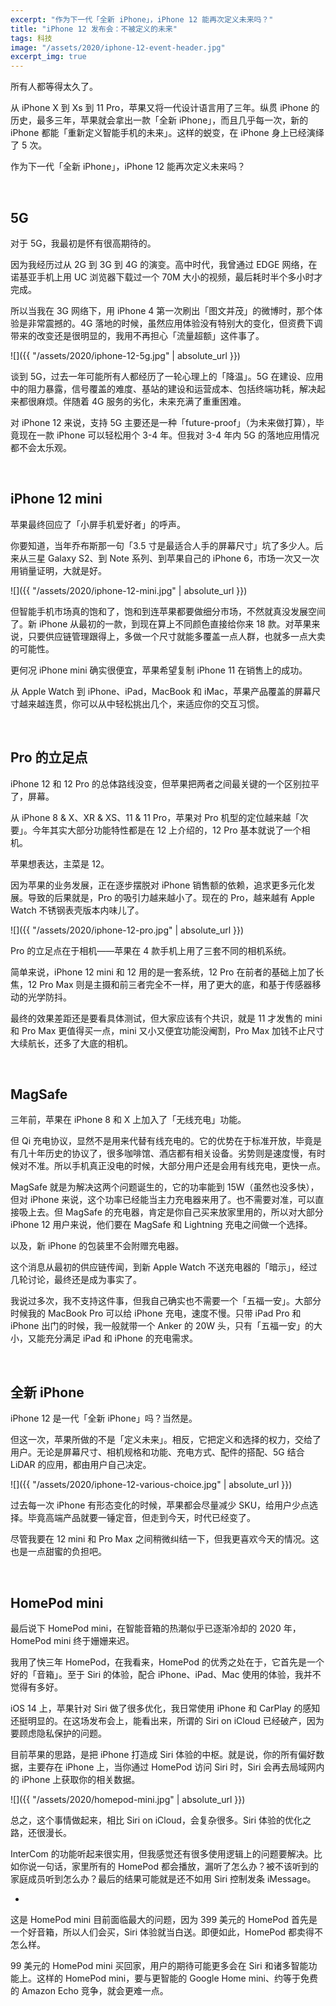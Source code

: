 ```yaml
---
excerpt: "作为下一代「全新 iPhone」，iPhone 12 能再次定义未来吗？"
title: "iPhone 12 发布会：不被定义的未来"
tags: 科技
image: "/assets/2020/iphone-12-event-header.jpg"
excerpt_img: true
---
```


所有人都等得太久了。

从 iPhone X 到 Xs 到 11 Pro，苹果又将一代设计语言用了三年。纵贯 iPhone 的历史，最多三年，苹果就会拿出一款「全新 iPhone」，而且几乎每一次，新的 iPhone 都能「重新定义智能手机的未来」。这样的蜕变，在 iPhone 身上已经演绎了 5 次。

作为下一代「全新 iPhone」，iPhone 12 能再次定义未来吗？

<br>

## 5G
对于 5G，我最初是怀有很高期待的。

因为我经历过从 2G 到 3G 到 4G 的演变。高中时代，我曾通过 EDGE 网络，在诺基亚手机上用 UC 浏览器下载过一个 70M 大小的视频，最后耗时半个多小时才完成。

所以当我在 3G 网络下，用 iPhone 4 第一次刷出「图文并茂」的微博时，那个体验是非常震撼的。4G 落地的时候，虽然应用体验没有特别大的变化，但资费下调带来的改变还是很明显的，我用不再担心「流量超额」这件事了。

![]({{ "/assets/2020/iphone-12-5g.jpg" | absolute_url }})

谈到 5G，过去一年可能所有人都经历了一轮心理上的「降温」。5G 在建设、应用中的阻力暴露，信号覆盖的难度、基站的建设和运营成本、包括终端功耗，解决起来都很麻烦。伴随着 4G 服务的劣化，未来充满了重重困难。

对 iPhone 12 来说，支持 5G 主要还是一种「future-proof」（为未来做打算），毕竟现在一款 iPhone 可以轻松用个 3-4 年。但我对 3-4 年内 5G 的落地应用情况都不会太乐观。

<br>


## iPhone 12 mini
苹果最终回应了「小屏手机爱好者」的呼声。

你要知道，当年乔布斯那一句「3.5 寸是最适合人手的屏幕尺寸」坑了多少人。后来从三星 Galaxy S2、到 Note 系列、到苹果自己的 iPhone 6，市场一次又一次用销量证明，大就是好。

![]({{ "/assets/2020/iphone-12-mini.jpg" | absolute_url }})

但智能手机市场真的饱和了，饱和到连苹果都要做细分市场，不然就真没发展空间了。新 iPhone 从最初的一款，到现在算上不同颜色直接给你来 18 款。对苹果来说，只要供应链管理跟得上，多做一个尺寸就能多覆盖一点人群，也就多一点大卖的可能性。

更何况 iPhone mini 确实很便宜，苹果希望复制 iPhone 11 在销售上的成功。

从 Apple Watch 到 iPhone、iPad，MacBook 和 iMac，苹果产品覆盖的屏幕尺寸越来越连贯，你可以从中轻松挑出几个，来适应你的交互习惯。

<br>

## Pro 的立足点
iPhone 12 和 12 Pro 的总体路线没变，但苹果把两者之间最关键的一个区别拉平了，屏幕。

从 iPhone 8 & X、XR & XS、11 & 11 Pro，苹果对 Pro 机型的定位越来越「次要」。今年其实大部分功能特性都是在 12 上介绍的，12 Pro 基本就说了一个相机。

苹果想表达，主菜是 12。

因为苹果的业务发展，正在逐步摆脱对 iPhone 销售额的依赖，追求更多元化发展。导致的后果就是，Pro 的吸引力越来越小了。现在的 Pro，越来越有 Apple Watch 不锈钢表壳版本内味儿了。

![]({{ "/assets/2020/iphone-12-pro.jpg" | absolute_url }})

Pro 的立足点在于相机——苹果在 4 款手机上用了三套不同的相机系统。

简单来说，iPhone 12 mini 和 12 用的是一套系统，12 Pro 在前者的基础上加了长焦，12 Pro Max 则是主摄和前三者完全不一样，用了更大的底，和基于传感器移动的光学防抖。

最终的效果差距还是要看具体测试，但大家应该有个共识，就是 11 才发售的 mini 和 Pro Max 更值得买一点，mini 又小又便宜功能没阉割，Pro Max 加钱不止尺寸大续航长，还多了大底的相机。

<br>


## MagSafe
三年前，苹果在 iPhone 8 和 X 上加入了「无线充电」功能。

但 Qi 充电协议，显然不是用来代替有线充电的。它的优势在于标准开放，毕竟是有几十年历史的协议了，很多咖啡馆、酒店都有相关设备。劣势则是速度慢，有时候对不准。所以手机真正没电的时候，大部分用户还是会用有线充电，更快一点。

MagSafe 就是为解决这两个问题诞生的，它的功率能到 15W（虽然也没多快），但对 iPhone 来说，这个功率已经能当主力充电器来用了。也不需要对准，可以直接吸上去。但 MagSafe 的充电器，肯定是你自己买来放家里用的，所以对大部分 iPhone 12 用户来说，他们要在 MagSafe 和 Lightning 充电之间做一个选择。

以及，新 iPhone 的包装里不会附赠充电器。

这个消息从最初的供应链传闻，到新 Apple Watch 不送充电器的「暗示」，经过几轮讨论，最终还是成为事实了。

我说过多次，我不支持这件事，但我自己确实也不需要一个「五福一安」。大部分时候我的 MacBook Pro 可以给 iPhone 充电，速度不慢。只带 iPad Pro 和 iPhone 出门的时候，我一般就带一个 Anker 的 20W 头，只有「五福一安」的大小，又能充分满足 iPad 和 iPhone 的充电需求。

<br>


## 全新 iPhone
iPhone 12 是一代「全新 iPhone」吗？当然是。

但这一次，苹果所做的不是「定义未来」。相反，它把定义和选择的权力，交给了用户。无论是屏幕尺寸、相机规格和功能、充电方式、配件的搭配、5G 结合 LiDAR 的应用，都由用户自己决定。

![]({{ "/assets/2020/iphone-12-various-choice.jpg" | absolute_url }})

过去每一次 iPhone 有形态变化的时候，苹果都会尽量减少 SKU，给用户少点选择。毕竟高端产品就要一锤定音，但走到今天，时代已经变了。

尽管我要在 12 mini 和 Pro Max 之间稍微纠结一下，但我更喜欢今天的情况。这也是一点甜蜜的负担吧。

<br>


## HomePod mini
最后说下 HomePod mini，在智能音箱的热潮似乎已逐渐冷却的 2020 年，HomePod mini 终于姗姗来迟。

我用了快三年 HomePod，在我看来，HomePod 的优秀之处在于，它首先是一个好的「音箱」。至于 Siri 的体验，配合 iPhone、iPad、Mac 使用的体验，我并不觉得有多好。

iOS 14 上，苹果针对 Siri 做了很多优化，我日常使用 iPhone 和 CarPlay 的感知还挺明显的。在这场发布会上，能看出来，所谓的 Siri on iCloud 已经破产，因为要顾虑隐私保护的问题。

目前苹果的思路，是把 iPhone 打造成 Siri 体验的中枢。就是说，你的所有偏好数据，主要存在 iPhone 上，当你通过 HomePod 访问 Siri 时，Siri 会再去局域网内的 iPhone 上获取你的相关数据。

![]({{ "/assets/2020/homepod-mini.jpg" | absolute_url }})

总之，这个事情做起来，相比 Siri on iCloud，会复杂很多。Siri 体验的优化之路，还很漫长。

InterCom 的功能听起来很实用，但我感觉还有很多使用逻辑上的问题要解决。比如你说一句话，家里所有的 HomePod 都会播放，漏听了怎么办？被不该听到的家庭成员听到怎么办？最后的结果可能就是还不如用 Siri 控制发条 iMessage。

-

这是 HomePod mini 目前面临最大的问题，因为 399 美元的 HomePod 首先是一个好音箱，所以人们会买，Siri 体验就当白送。即便如此，HomePod 都卖得不怎么样。

99 美元的 HomePod mini 买回家，用户的期待可能更多会在 Siri 和诸多智能功能上。这样的 HomePod mini，要与更智能的 Google Home mini、约等于免费的 Amazon Echo 竞争，就会更难一点。